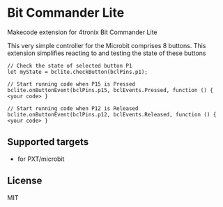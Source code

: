 # Bit Commander Lite
Makecode extension for 4tronix Bit Commander Lite

This very simple controller for the Microbit comprises 8 buttons. This extension simplifies reacting to and testing the state of these buttons


```blocks
// Check the state of selected button P1
let myState = bclite.checkButton(bclPins.p1);

// Start running code when P15 is Pressed
bclite.onButtonEvent(bclPins.p15, bclEvents.Pressed, function () { <your code> }

// Start running code when P12 is Released
bclite.onButtonEvent(bclPins.p12, bclEvents.Released, function () { <your code> }

```



## Supported targets

* for PXT/microbit

## License

MIT
